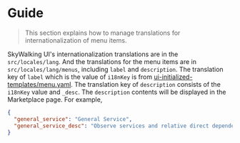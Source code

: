 # Guide
> This section explains how to manage translations for internationalization of menu items.

SkyWalking UI's internationalization translations are in the `src/locales/lang`. And the translations for the menu items are in `src/locales/lang/menus`, including `label` and `description`. The translation key of `label` which is the value of `i18nKey` is from [ui-initialized-templates/menu.yaml](https://github.com/apache/skywalking/blob/master/oap-server/server-starter/src/main/resources/ui-initialized-templates/menu.yaml).  The translation key of `description` consists of the `i18nKey` value and `_desc`. The `description` contents will be displayed in the Marketplace page. For example,
```json
{
  "general_service": "General Service",
  "general_service_desc": "Observe services and relative direct dependencies through telemetry data collected from SkyWalking Agents."
}
```
